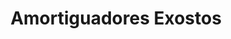 ---
title: "Amortiguadores Exostos"
url: /barrios-unidos/amortiguadores-exostos/
shop: Autoteile
---